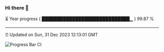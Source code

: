 ### Hi there 👋

⏳ Year progress { █████████████████████████████▁ } 99.87 %

---

⏰ Updated on Sun, 31 Dec 2023 12:13:01 GMT

![Progress Bar CI](https://github.com/Shyam-Makwana/GitHub-Actions-Demo/workflows/Progress%20Bar%20CI/badge.svg)
